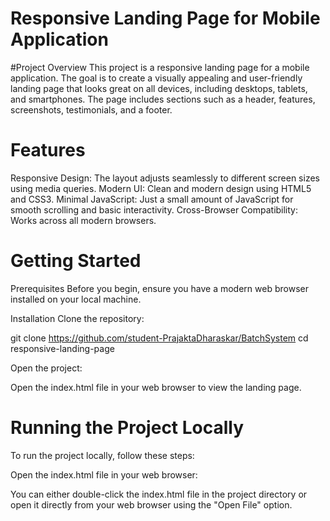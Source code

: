 # Responsive Landing Page for Mobile Application

#Project Overview
This project is a responsive landing page for a mobile application. The goal is to create a visually appealing and user-friendly landing page that looks great on all devices, including desktops, tablets, and smartphones. The page includes sections such as a header, features, screenshots, testimonials, and a footer.

# Features
Responsive Design: The layout adjusts seamlessly to different screen sizes using media queries.
Modern UI: Clean and modern design using HTML5 and CSS3.
Minimal JavaScript: Just a small amount of JavaScript for smooth scrolling and basic interactivity.
Cross-Browser Compatibility: Works across all modern browsers.

# Getting Started
Prerequisites
Before you begin, ensure you have a modern web browser installed on your local machine.

Installation
Clone the repository:

git clone https://github.com/student-PrajaktaDharaskar/BatchSystem
cd responsive-landing-page

Open the project:

Open the index.html file in your web browser to view the landing page.

# Running the Project Locally
To run the project locally, follow these steps:

Open the index.html file in your web browser:

You can either double-click the index.html file in the project directory or open it directly from your web browser using the "Open File" option.
